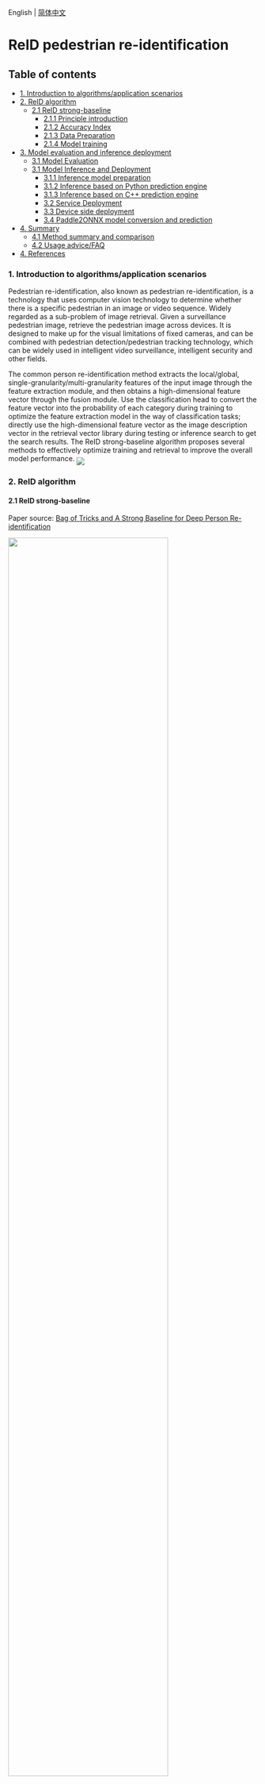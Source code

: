 English | [简体中文](../../zh_CN/algorithm_introduction/reid.md)

# ReID pedestrian re-identification

## Table of contents

- [1. Introduction to algorithms/application scenarios](#1-introduction-to-algorithmsapplication-scenarios)
- [2. ReID algorithm](#2-reid-algorithm)
  - [2.1 ReID strong-baseline](#21-reid-strong-baseline)
    - [2.1.1 Principle introduction](#211-principle-introduction)
    - [2.1.2 Accuracy Index](#212-accuracy-index)
    - [2.1.3 Data Preparation](#213-data-preparation)
    - [2.1.4 Model training](#214-model-training)
- [3. Model evaluation and inference deployment](#3-model-evaluation-and-inference-deployment)
  - [3.1 Model Evaluation](#31-model-evaluation)
  - [3.1 Model Inference and Deployment](#31-model-inference-and-deployment)
    - [3.1.1 Inference model preparation](#311-inference-model-preparation)
    - [3.1.2 Inference based on Python prediction engine](#312-inference-based-on-python-prediction-engine)
    - [3.1.3 Inference based on C++ prediction engine](#313-inference-based-on-c-prediction-engine)
    - [3.2 Service Deployment](#32-service-deployment)
    - [3.3 Device side deployment](#33-device-side-deployment)
    - [3.4 Paddle2ONNX model conversion and prediction](#34-paddle2onnx-model-conversion-and-prediction)
- [4. Summary](#4-summary)
  - [4.1 Method summary and comparison](#41-method-summary-and-comparison)
  - [4.2 Usage advice/FAQ](#42-usage-advicefaq)
- [4. References](#4-references)

### 1. Introduction to algorithms/application scenarios

Pedestrian re-identification, also known as pedestrian re-identification, is a technology that uses computer vision technology to determine whether there is a specific pedestrian in an image or video sequence. Widely regarded as a sub-problem of image retrieval. Given a surveillance pedestrian image, retrieve the pedestrian image across devices. It is designed to make up for the visual limitations of fixed cameras, and can be combined with pedestrian detection/pedestrian tracking technology, which can be widely used in intelligent video surveillance, intelligent security and other fields.

The common person re-identification method extracts the local/global, single-granularity/multi-granularity features of the input image through the feature extraction module, and then obtains a high-dimensional feature vector through the fusion module. Use the classification head to convert the feature vector into the probability of each category during training to optimize the feature extraction model in the way of classification tasks; directly use the high-dimensional feature vector as the image description vector in the retrieval vector library during testing or inference search to get the search results. The ReID strong-baseline algorithm proposes several methods to effectively optimize training and retrieval to improve the overall model performance.
<img src="../../images/reid/reid_overview.jpg" align="middle">

### 2. ReID algorithm

#### 2.1 ReID strong-baseline

Paper source: [Bag of Tricks and A Strong Baseline for Deep Person Re-identification](https://openaccess.thecvf.com/content_CVPRW_2019/papers/TRMTMCT/Luo_Bag_of_Tricks_and_a_Strong_Baseline_for_Deep_Person_CVPRW_2019_paper.pdf)

<img src="../../images/reid/strong-baseline.jpg" width="80%">

##### 2.1.1 Principle introduction

Based on the commonly used person re-identification model based on ResNet50, the author explores and summarizes the following effective and applicable optimization methods, which greatly improves the indicators on multiple person re-identification datasets.

1. Warmup: At the beginning of training, let the learning rate gradually increase from a small value and then start to decrease, which is conducive to the stability of gradient descent optimization, so as to find a better parameter model.
2. Random erasing augmentation: Random area erasing, which improves the generalization ability of the model through data augmentation.
3. Label smoothing: Label smoothing to improve the generalization ability of the model.
4. Last stride=1: Set the downsampling of the last stage of the feature extraction module to 1, increase the resolution of the output feature map to retain more details and improve the classification ability of the model.
5. BNNeck: Before the feature vector is input to the classification head, it goes through BNNeck, so that the feature obeys the normal distribution on the surface of the hypersphere, which reduces the difficulty of optimizing IDLoss and TripLetLoss at the same time.
6. Center loss: Give each category a learnable cluster center, and make the intra-class features close to the cluster center during training to reduce intra-class differences and increase inter-class differences.
7. Reranking: Consider the neighbor candidates of the query image during retrieval, optimize the distance matrix according to whether the neighbor images of the candidate object also contain the query image, and finally improve the retrieval accuracy.

##### 2.1.2 Accuracy Index

The following table summarizes the accuracy metrics of the 3 configurations of the recurring ReID strong-baseline on the Market1501 dataset,

| Configuration file               | recall@1 | mAP   | Refer to recall@1 | Refer to mAP | Pre-trained model download                                                                                                                   | Inference Model Download Address                                                                                                   |
| -------------------------------- | -------- | ----- | ----------------- | ------------ | -------------------------------------------------------------------------------------------------------------------------------------------- | ---------------------------------------------------------------------------------------------------------------------------------- |
| baseline.yaml                    | 88.45    | 74.37 | 87.7              | 74.0         | [Download link](https://paddle-imagenet-models-name.bj.bcebos.com/dygraph/rec/reid/pretrain/baseline_pretrained.pdparams)                    | [Download link](https://paddle-imagenet-models-name.bj.bcebos.com/dygraph/rec/reid/inference/baseline_infer.tar)                    |
| softmax_triplet.yaml             | 94.29    | 85.57 | 94.1              | 85.7         | [Download link](https://paddle-imagenet-models-name.bj.bcebos.com/dygraph/rec/reid/pretrain/softmax_triplet_pretrained.pdparams)             | [Download link](https://paddle-imagenet-models-name.bj.bcebos.com/dygraph/rec/reid/inference/softmax_triplet_infer.tar)             |
| softmax_triplet_with_center.yaml | 94.50    | 85.82 | 94.5              | 85.9         | [Download link](https://paddle-imagenet-models-name.bj.bcebos.com/dygraph/rec/reid/pretrain/softmax_triplet_with_center_pretrained.pdparams) | [Download link](https://paddle-imagenet-models-name.bj.bcebos.com/dygraph/rec/reid/inference/softmax_triplet_with_center_infer.tar) |

Note: The above reference indicators are obtained by using the author's open source code to train on our equipment for many times. Due to different system environments, torch versions, and CUDA versions, there may be slight differences with the indicators provided by the author.

Next, we mainly take the `softmax_triplet_with_center.yaml` configuration and trained model file as an example to show the process of training, testing, and inference on the Market1501 dataset.

##### 2.1.3 Data Preparation

Download the [Market-1501-v15.09.15.zip](https://pan.baidu.com/s/1ntIi2Op?_at_=1654142245770) dataset, extract it to `PaddleClas/dataset/`, and organize it into the following file structure :

  ```shell
  PaddleClas/dataset/market1501
  └── Market-1501-v15.09.15/
      ├── bounding_box_test/     # gallery set pictures
      ├── bounding_box_train/    # training set image
      ├── gt_bbox/
      ├── gt_query/
      ├── query/                 # query set image
      ├── generate_anno.py
      ├── bounding_box_test.txt  # gallery set path
      ├── bounding_box_train.txt # training set path
      ├── query.txt              # query set path
      └── readme.txt
  ```

##### 2.1.4 Model training

1. Execute the following command to start training

    Single card training:
    ```shell
    python3.7 tools/train.py -c ./ppcls/configs/reid/strong_baseline/softmax_triplet_with_center.yaml
    ```

    Doka training:

    For Doka training, you need to modify the sampler field of the training configuration as follows:
    ```yaml
    sampler:
      name: PKSampler
      batch_size: 64
      sample_per_id: 4
      drop_last: False
      sample_method: id_avg_prob
      shuffle: True
    ```
    Then execute the following command(example of 4 gpus below):
    ```shell
    export CUDA_VISIBLE_DEVICES=0,1,2,3
    python3.7 -m paddle.distributed.launch --gpus="0,1,2,3" tools/train.py \
    -c ./ppcls/configs/reid/strong_baseline/softmax_triplet_with_center.yaml
    ```
    Note: Single card training takes about 1 hour.

2. View training logs and saved model parameter files

    During the training process, indicator information such as loss will be printed on the screen in real time, and the log file `train.log`, model parameter file `*.pdparams`, optimizer parameter file `*.pdopt` and other contents will be saved to `Global.output_dir` `Under the specified folder, the default is under the `PaddleClas/output/RecModel/` folder.

### 3. Model evaluation and inference deployment

#### 3.1 Model Evaluation

Prepare the `*.pdparams` model parameter file for evaluation. You can use the trained model or the model saved in [2.1.4 Model training] (#214-model training).

- Take the `latest.pdparams` saved during training as an example, execute the following command to evaluate.

  ```shell
  python3.7 tools/eval.py \
  -c ./ppcls/configs/reid/strong_baseline/softmax_triplet_with_center.yaml \
  -o Global.pretrained_model="./output/RecModel/latest"
  ```

- to train wellTake the model as an example, download [softmax_triplet_with_center_pretrained.pdparams](https://paddle-imagenet-models-name.bj.bcebos.com/dygraph/rec/reid/pretrain/softmax_triplet_with_center_pretrained.pdparams) to `PaddleClas/ In the pretrained_models` folder, execute the following command to evaluate.

  ```shell
  # download model
  cd PaddleClas
  mkdir pretrained_models
  cd pretrained_models
  wget https://paddle-imagenet-models-name.bj.bcebos.com/dygraph/rec/reid/pretrain/softmax_triplet_with_center_pretrained.pdparams
  cd..
  # Evaluate
  python3.7 tools/eval.py \
  -c ppcls/configs/reid/strong_baseline/softmax_triplet_with_center.yaml \
  -o Global.pretrained_model="pretrained_models/softmax_triplet_with_center_pretrained"
  ```
  Note: The address filled after `pretrained_model` does not need to be suffixed with `.pdparams`, it will be added automatically when the program is running.

- View output results
  ```log
  ...
  ...
  ppcls INFO: unique_endpoints {''}
  ppcls INFO: Found /root/.paddleclas/weights/resnet50-19c8e357_torch2paddle.pdparams
  ppcls INFO: gallery feature calculation process: [0/125]
  ppcls INFO: gallery feature calculation process: [20/125]
  ppcls INFO: gallery feature calculation process: [40/125]
  ppcls INFO: gallery feature calculation process: [60/125]
  ppcls INFO: gallery feature calculation process: [80/125]
  ppcls INFO: gallery feature calculation process: [100/125]
  ppcls INFO: gallery feature calculation process: [120/125]
  ppcls INFO: Build gallery done, all feat shape: [15913, 2048], begin to eval..
  ppcls INFO: query feature calculation process: [0/27]
  ppcls INFO: query feature calculation process: [20/27]
  ppcls INFO: Build query done, all feat shape: [3368, 2048], begin to eval..
  ppcls INFO: re_ranking=False
  ppcls INFO: [Eval][Epoch 0][Avg]recall1: 0.94507, recall5: 0.98248, mAP: 0.85827
  ```
  The default evaluation log is saved in `PaddleClas/output/RecModel/eval.log`. You can see that the evaluation metrics of the `softmax_triplet_with_center_pretrained.pdparams` model we provided on the Market1501 dataset are recall@1=0.94507, recall@5 =0.98248, mAP=0.85827

#### 3.1 Model Inference and Deployment

##### 3.1.1 Inference model preparation

You can convert the model file saved during training into an inference model and inference, or use the converted inference model we provide for direct inference
  - Convert the model file saved during the training process to an inference model, also take `latest.pdparams` as an example, execute the following command to convert
    ```shell
    python3.7 tools/export_model.py \
    -c ppcls/configs/reid/strong_baseline/softmax_triplet_with_center.yaml \
    -o Global.pretrained_model="output/RecModel/latest" \
    -o Global.save_inference_dir="./deploy/softmax_triplet_with_center_infer"
    ```

  - Or download and unzip the inference model we provide
    ```shell
    cd PaddleClas/deploy
    wget https://paddle-imagenet-models-name.bj.bcebos.com/dygraph/rec/reid/inference/softmax_triplet_with_center_infer.tar
    tar xf softmax_triplet_with_center_infer.tar
    cd ../
    ```

##### 3.1.2 Inference based on Python prediction engine

  1. Modify `PaddleClas/deploy/configs/inference_rec.yaml`. Change the field after `infer_imgs:` to any image path under the query folder in Market1501 (the configuration below uses the path of the `0294_c1s1_066631_00.jpg` image); change the field after `rec_inference_model_dir:` to extract it softmax_triplet_with_center_infer folder path; change the preprocessing configuration under the `transform_ops` field to the preprocessing configuration under `Eval.Query.dataset` in `softmax_triplet_with_center.yaml`. As follows

      ```yaml
      Global:
        infer_imgs: "../dataset/market1501/Market-1501-v15.09.15/query/0294_c1s1_066631_00.jpg"
        rec_inference_model_dir: "./softmax_triplet_with_center_infer"
        batch_size: 1
        use_gpu: False
        enable_mkldnn: True
        cpu_num_threads: 10
        enable_benchmark: True
        use_fp16: False
        ir_optim: True
        use_tensorrt: False
        gpu_mem: 8000
        enable_profile: False

      RecPreProcess:
        transform_ops:
          -ResizeImage:
              size: [128, 256]
              return_numpy: False
              interpolation: "bilinear"
              backend: "pil"
          - ToTensor:
          - Normalize:
              mean: [0.485, 0.456, 0.406]
              std: [0.229, 0.224, 0.225]

      RecPostProcess: null
      ```

  2. Execute the inference command

       ```shell
       cd PaddleClas/deploy/
       python3.7 python/predict_rec.py -c ./configs/inference_rec.yaml
       ```

  3. Check the output result, the actual result is a vector of length 2048, which represents the feature vector obtained after the input image is transformed by the model

       ```log
       0294_c1s1_066631_00.jpg: [ 0.01806974 0.00476423 -0.00508293 ... 0.03925538 0.00377574
        -0.00849029]
       ```
        The output vector for inference is stored in the `result_dict` variable in [predict_rec.py](../../../deploy/python/predict_rec.py#L134-L135).

  4. For batch prediction, change the path after `infer_imgs:` in the configuration file to a folder, such as `../dataset/market1501/Market-1501-v15.09.15/query`, it will predict and output The feature vector of all images under query.

##### 3.1.3 Inference based on C++ prediction engine

PaddleClas provides an example of inference based on C++ prediction engine, you can refer to [C++ prediction](../inference_deployment/cpp_deploy_en.md) to complete the corresponding inference deployment. If you are using the Windows platform, you can refer to the Visual Studio 2019 Community CMake Compilation Guide to complete the corresponding prediction library compilation and model prediction work.

##### 3.2 Service Deployment

Paddle Serving provides high-performance, flexible and easy-to-use industrial-grade online inference services. Paddle Serving supports RESTful, gRPC, bRPC and other protocols, and provides inference solutions in a variety of heterogeneous hardware and operating system environments. For more introduction to Paddle Serving, please refer to the Paddle Serving code repository.

PaddleClas provides an example of model serving deployment based on Paddle Serving. You can refer to [Model serving deployment](../inference_deployment/paddle_serving_deploy_en.md) to complete the corresponding deployment work.

##### 3.3 Lite deployment

Paddle Lite is a high-performance, lightweight, flexible and easily extensible deep learning inference framework, positioned to support mobileMultiple hardware platforms including client, embedded and server. For more introduction to Paddle Lite, please refer to the Paddle Lite code repository.

PaddleClas provides an example of deploying models based on Paddle Lite. You can refer to [Deployment](../inference_deployment/paddle_lite_deploy_en.md) to complete the corresponding deployment.

##### 3.4 Paddle2ONNX model conversion and prediction

Paddle2ONNX supports converting PaddlePaddle model format to ONNX model format. The deployment of Paddle models to various inference engines can be completed through ONNX, including TensorRT/OpenVINO/MNN/TNN/NCNN, as well as other inference engines or hardware that support the ONNX open source format. For more information about Paddle2ONNX, please refer to the Paddle2ONNX code repository.

PaddleClas provides an example of converting an inference model to an ONNX model and making inference prediction based on Paddle2ONNX. You can refer to [Paddle2ONNX model conversion and prediction](../../../deploy/paddle2onnx/readme.md) to complete the corresponding deployment work.

### 4. Summary

#### 4.1 Method summary and comparison

The above algorithm can be quickly migrated to most ReID models, which can further improve the performance of ReID models.

#### 4.2 Usage advice/FAQ

The Market1501 dataset is relatively small, so you can try to train multiple times to get the highest accuracy.

### 4. References

1. [Bag of Tricks and A Strong Baseline for Deep Person Re-identification](https://openaccess.thecvf.com/content_CVPRW_2019/papers/TRMTMCT/Luo_Bag_of_Tricks_and_a_Strong_Baseline_for_Deep_Person_CVPRW_2019_paper.pdf)
2. [michuanhaohao/reid-strong-baseline](https://github.com/michuanhaohao/reid-strong-baseline)
3. [Pedestrian Re-ID dataset Market1501 dataset _star_function blog-CSDN blog _market1501 dataset](https://blog.csdn.net/qq_39220334/article/details/121470106)
4. [Deep Learning for Person Re-identification: A Survey and Outlook](https://arxiv.org/abs/2001.04193)
